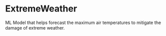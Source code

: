 # ExtremeWeather
ML Model that helps forecast the maximum air temperatures to mitigate the damage of extreme weather.
